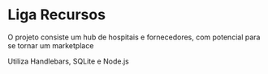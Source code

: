 # Liga Recursos

O projeto consiste um hub de hospitais e fornecedores, com potencial para se tornar um marketplace

Utiliza Handlebars, SQLite e Node.js

